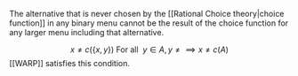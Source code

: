 The alternative that is never chosen by the [[Rational Choice theory|choice function]] in any binary menu cannot be the result of the choice function for any larger menu including that alternative.

$$x\ne c(\{x,y\})\text{ For all }\ y\in A,y\ne \implies x\ne c(A)$$[[WARP]] satisfies this condition. 

